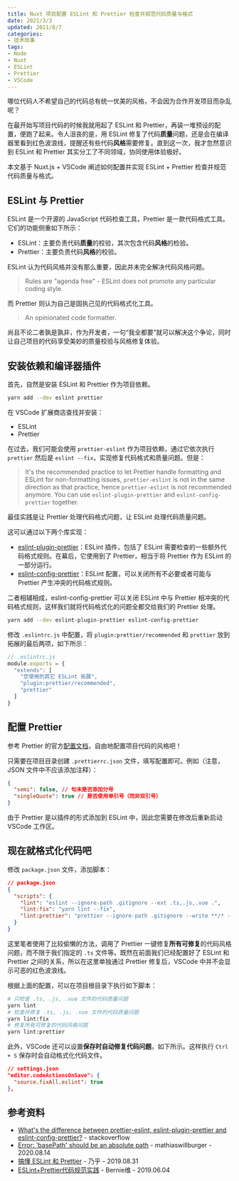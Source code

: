 ```yaml
---
title: Nuxt 项目配置 ESLint 和 Prettier 检查并规范代码质量与格式
date: 2021/3/3
updated: 2021/8/7
categories:
- 技术琐事
tags:
- Node
- Nuxt
- ESLint
- Prettier
- VSCode
---
```

哪位代码人不希望自己的代码总有统一优美的风格，不会因为合作开发项目而杂乱呢？

在最开始写项目代码的时候我就用起了 ESLint 和 Prettier，再装一堆预设的配置，便跑了起来。令人沮丧的是，用 ESLint 修复了代码**质量**问题，还是会在编译器里看到红色波浪线，提醒还有些代码**风格**需要修复。直到这一次，我才忽然意识到 ESLint 和 Prettier 其实分工了不同领域，协同使用体验极好。

本文基于 Nuxt.js + VSCode 阐述如何配置并实现 ESLint + Prettier 检查并规范代码质量与格式。

## ESLint 与 Prettier

ESLint 是一个开源的 JavaScript 代码检查工具，Prettier 是一款代码格式工具。它们的功能侧重如下所示：

- ESLint：主要负责代码**质量**的校验，其次包含代码**风格**的检验。
- Prettier：主要负责代码**风格**的校验。

ESLint 认为代码风格并没有那么重要，因此并未完全解决代码风格问题。

> Rules are "agenda free" - ESLint does not promote any particular coding style.

而 Prettier 则认为自己是固执己见的代码格式化工具。

> An opinionated code formatter.

尚且不论二者孰是孰非，作为开发者，一句“我全都要”就可以解决这个争论，同时让自己项目的代码享受美妙的质量校验与风格修复体验。

## 安装依赖和编译器插件

首先，自然是安装 ESLint 和 Prettier 作为项目依赖。

```bash
yarn add --dev eslint prettier
```

在 VSCode 扩展商店查找并安装：

- ESLint
- Prettier

在过去，我们可能会使用 `prettier-eslint` 作为项目依赖，通过它依次执行 `prettier` 然后是 `eslint --fix`，实现修复代码格式和质量问题。但是：

> It's the recommended practice to let Prettier handle formatting and ESLint for non-formatting issues, `prettier-eslint` is not in the same direction as that practice, hence `prettier-eslint` is not recommended anymore. You can use `eslint-plugin-prettier` and `eslint-config-prettier` together.

最佳实践是让 Prettier 处理代码格式问题，让 ESLint 处理代码质量问题。

这可以通过以下两个库实现：

- [eslint-plugin-prettier](https://github.com/prettier/eslint-plugin-prettier)：ESLint 插件，包括了 ESLint 需要检查的一些额外代码格式规则。在幕后，它使用到了 Prettier，相当于将 Prettier 作为 ESLint 的一部分运行。
- [eslint-config-prettier](https://github.com/prettier/eslint-config-prettier)：ESLint 配置，可以关闭所有不必要或者可能与 Prettier 产生冲突的代码格式规则。

二者相辅相成，eslint-config-prettier 可以关闭 ESLint 中与 Prettier 相冲突的代码格式规则，这样我们就将代码格式化的问题全都交给我们的 Prettier 处理。

```bash
yarn add --dev eslint-plugin-prettier eslint-config-prettier
```

修改 `.eslintrc.js` 中配置，将 `plugin:prettier/recommended` 和 `prettier` 放到拓展的最后两项，如下所示：

```js
// .eslintrc.js
module.exports = {
  "extends": [
    "您使用的其它 ESLint 拓展",
    "plugin:prettier/recommended",
    "prettier"
  ]
}
```

## 配置 Prettier

参考 Prettier 的官方[配置文档](https://prettier.io/docs/en/options.html)，自由地配置项目代码的风格吧！

只需要在项目目录创建 `.prettierrc.json` 文件，填写配置即可。例如（注意，JSON 文件中不应该添加注释）：

```json
{
  "semi": false, // 句末是否添加分号
  "singleQuote": true // 是否使用单引号（而非双引号）
}
```

由于 Prettier 是以插件的形式添加到 ESLint 中，因此您需要在修改后重新启动 VSCode 工作区。

## 现在就格式化代码吧

修改 `package.json` 文件，添加脚本：

```json
// package.json
{
  "scripts": {
    "lint": "eslint --ignore-path .gitignore --ext .ts,.js,.vue .",
    "lint:fix": "yarn lint --fix",
    "lint:prettier": "prettier --ignore-path .gitignore --write **/* --ignore-unknown"
  }
}
```

这里笔者使用了比较偷懒的方法，调用了 Prettier 一键修复**所有可修复**的代码风格问题，而不限于我们指定的 `.ts` 文件等。既然在前面我们已经配置好了 ESLint 和 Prettier 之间的关系，所以在这里单独通过 Prettier 修复后，VSCode 中并不会显示可恶的红色波浪线。

根据上面的配置，可以在项目根目录下执行如下脚本：

```bash
# 只检查 .ts, .js, .vue 文件的代码质量问题
yarn lint
# 检查并修复 .ts, .js, .vue 文件的代码质量问题
yarn lint:fix
# 修复所有可修复的代码风格问题
yarn lint:prettier
```

此外，VSCode 还可以设置**保存时自动修复代码问题**，如下所示。这样执行 `Ctrl + S` 保存时会自动格式化代码文件。

```json
// settings.json
"editor.codeActionsOnSave": {
  "source.fixAll.eslint": true
},
```

## 参考资料

- [What's the difference between prettier-eslint, eslint-plugin-prettier and eslint-config-prettier?](https://stackoverflow.com/questions/44690308/whats-the-difference-between-prettier-eslint-eslint-plugin-prettier-and-eslint) - stackoverflow
- [Error: 'basePath' should be an absolute path](https://github.com/prettier/prettier-eslint-cli/issues/208#issuecomment-673631308) - mathiaswillburger - 2020.08.14
- [搞懂 ESLint 和 Prettier](https://zhuanlan.zhihu.com/p/80574300) - 乃乎 - 2019.08.31
- [ESLint+Prettier代码规范实践](https://www.jianshu.com/p/dd07cca0a48e) - Bernie维 - 2019.06.04
